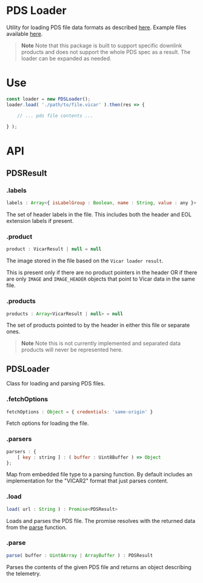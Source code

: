# PDS Loader

Utility for loading PDS file data formats as described [here](https://pds.nasa.gov/datastandards/pds3/standards/). Example files available [here](https://pds.nasa.gov/datastandards/documents/examples/).

> **Note**
> Note that this package is built to support specific downlink products and does not support the whole PDS spec as a result. The loader can be expanded as needed.

# Use

```js
const loader = new PDSLoader();
loader.load( './path/to/file.vicar' ).then(res => {

	// ... pds file contents ...

} );
```

# API

## PDSResult

### .labels

```js
labels : Array<{ isLabelGroup : Boolean, name : String, value : any }>
```

The set of header labels in the file. This includes both the header and EOL extension labels if present.

### .product

```js
product : VicarResult | null = null
```

The image stored in the file based on the `Vicar loader result`.

This is present only if there are no product pointers in the header OR if there are only `IMAGE` and `IMAGE_HEADER` objects that point to Vicar data in the same file.

### .products

```js
products : Array<VicarResult | null> = null
```

The set of products pointed to by the header in either this file or separate ones.

> **Note**
> Note this is not currently implemented and separated data products will never be represented here.

## PDSLoader

Class for loading and parsing PDS files.

### .fetchOptions

```js
fetchOptions : Object = { credentials: 'same-origin' }
```

Fetch options for loading the file.

### .parsers

```js
parsers : {
	[ key : string ] : ( buffer : Uint8Buffer ) => Object
};
```

Map from embedded file type to a parsing function. By default includes an implementation for the "VICAR2" format that just parses content.

### .load

```js
load( url : String ) : Promise<PDSResult>
```

Loads and parses the PDS file. The promise resolves with the returned data from the [parse](#PDSLoader#parse) function.

### .parse

```js
parse( buffer : Uint8Array | ArrayBuffer ) : PDSResult
```
Parses the contents of the given PDS file and returns an object describing the telemetry.
